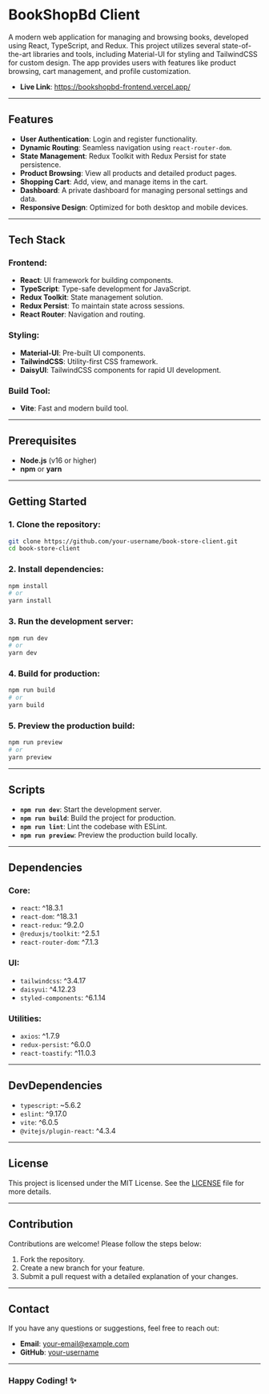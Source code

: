 # BookShopBd Client

A modern web application for managing and browsing books, developed using React, TypeScript, and Redux. This project utilizes several state-of-the-art libraries and tools, including Material-UI for styling and TailwindCSS for custom design. The app provides users with features like product browsing, cart management, and profile customization.

- **Live Link**: https://bookshopbd-frontend.vercel.app/
---

## Features

- **User Authentication**: Login and register functionality.
- **Dynamic Routing**: Seamless navigation using `react-router-dom`.
- **State Management**: Redux Toolkit with Redux Persist for state persistence.
- **Product Browsing**: View all products and detailed product pages.
- **Shopping Cart**: Add, view, and manage items in the cart.
- **Dashboard**: A private dashboard for managing personal settings and data.
- **Responsive Design**: Optimized for both desktop and mobile devices.

---

## Tech Stack

### Frontend:
- **React**: UI framework for building components.
- **TypeScript**: Type-safe development for JavaScript.
- **Redux Toolkit**: State management solution.
- **Redux Persist**: To maintain state across sessions.
- **React Router**: Navigation and routing.

### Styling:
- **Material-UI**: Pre-built UI components.
- **TailwindCSS**: Utility-first CSS framework.
- **DaisyUI**: TailwindCSS components for rapid UI development.

### Build Tool:
- **Vite**: Fast and modern build tool.

---

## Prerequisites

- **Node.js** (v16 or higher)
- **npm** or **yarn**

---

## Getting Started

### 1. Clone the repository:
```bash
git clone https://github.com/your-username/book-store-client.git
cd book-store-client
```

### 2. Install dependencies:
```bash
npm install
# or
yarn install
```

### 3. Run the development server:
```bash
npm run dev
# or
yarn dev
```

### 4. Build for production:
```bash
npm run build
# or
yarn build
```

### 5. Preview the production build:
```bash
npm run preview
# or
yarn preview
```

---


## Scripts

- **`npm run dev`**: Start the development server.
- **`npm run build`**: Build the project for production.
- **`npm run lint`**: Lint the codebase with ESLint.
- **`npm run preview`**: Preview the production build locally.

---

## Dependencies

### Core:
- `react`: ^18.3.1
- `react-dom`: ^18.3.1
- `react-redux`: ^9.2.0
- `@reduxjs/toolkit`: ^2.5.1
- `react-router-dom`: ^7.1.3

### UI:
- `tailwindcss`: ^3.4.17
- `daisyui`: ^4.12.23
- `styled-components`: ^6.1.14

### Utilities:
- `axios`: ^1.7.9
- `redux-persist`: ^6.0.0
- `react-toastify`: ^11.0.3

---

## DevDependencies

- `typescript`: ~5.6.2
- `eslint`: ^9.17.0
- `vite`: ^6.0.5
- `@vitejs/plugin-react`: ^4.3.4

---

## License

This project is licensed under the MIT License. See the [LICENSE](LICENSE) file for more details.

---

## Contribution

Contributions are welcome! Please follow the steps below:
1. Fork the repository.
2. Create a new branch for your feature.
3. Submit a pull request with a detailed explanation of your changes.

---

## Contact

If you have any questions or suggestions, feel free to reach out:

- **Email**: your-email@example.com
- **GitHub**: [your-username](https://github.com/your-username)

---

### Happy Coding! ✨

